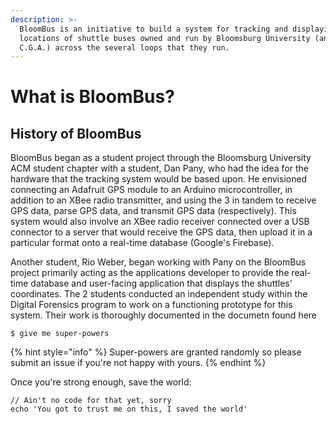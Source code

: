 ```yaml
---
description: >-
  BloomBus is an initiative to build a system for tracking and displaying the
  locations of shuttle buses owned and run by Bloomsburg University (and the
  C.G.A.) across the several loops that they run.
---
```


# What is BloomBus?

## History of BloomBus

BloomBus began as a student project through the Bloomsburg University ACM student chapter with a student, Dan Pany, who had the idea for the hardware that the tracking system would be based upon. He envisioned connecting an Adafruit GPS module to an Arduino microcontroller, in addition to an XBee radio transmitter, and using the 3 in tandem to receive GPS data, parse GPS data, and transmit GPS data \(respectively\). This system would also involve an XBee radio receiver connected over a USB connector to a server that would receive the GPS data, then upload it in a particular format onto a real-time database \(Google's Firebase\).

Another student, Rio Weber, began working with Pany on the BloomBus project primarily acting as the applications developer to provide the real-time database and user-facing application that displays the shuttles' coordinates. The 2 students conducted an independent study within the Digital Forensics program to work on a functioning prototype for this system. Their work is thoroughly documented in the documetn found here

```
$ give me super-powers
```

{% hint style="info" %}
 Super-powers are granted randomly so please submit an issue if you're not happy with yours.
{% endhint %}

Once you're strong enough, save the world:

```
// Ain't no code for that yet, sorry
echo 'You got to trust me on this, I saved the world'
```



